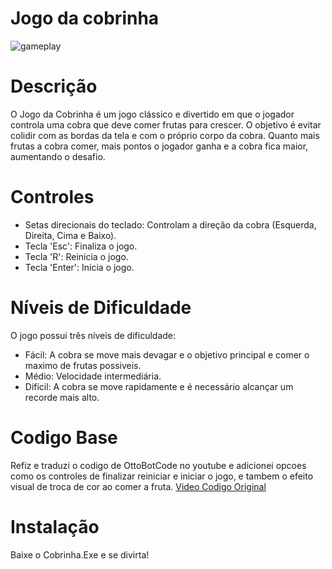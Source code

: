 # Jogo da cobrinha


![gameplay](https://github.com/GabrielAraujoAndrade/Jogo-da-cobrinha/assets/117868071/c44e8136-84c8-4093-8a98-5683648f4b14)

# Descrição
O Jogo da Cobrinha é um jogo clássico e divertido em que o jogador controla uma cobra que deve comer frutas para crescer. O objetivo é evitar colidir com as bordas da tela e com o próprio corpo da cobra. Quanto mais frutas a cobra comer, mais pontos o jogador ganha e a cobra fica maior, aumentando o desafio.

# Controles
- Setas direcionais do teclado: Controlam a direção da cobra (Esquerda, Direita, Cima e Baixo).
- Tecla 'Esc': Finaliza o jogo.
- Tecla 'R': Reinicia o jogo.
- Tecla 'Enter': Inicia o jogo.

# Níveis de Dificuldade
O jogo possui três níveis de dificuldade:

- Fácil: A cobra se move mais devagar e o objetivo principal e comer o maximo de frutas possiveis.
- Médio: Velocidade intermediária.
- Difícil: A cobra se move rapidamente e é necessário alcançar um recorde mais alto.

# Codigo Base 
Refiz e traduzi o codigo de OttoBotCode no youtube e adicionei opcoes como os controles de finalizar reiniciar e iniciar o jogo, e tambem o efeito visual de troca de cor ao comer a fruta.
[Video Codigo Original](https://youtu.be/uzAXxFBbVoE?si=6Vs3Xic51dkE6kMH)

# Instalação

  Baixe o Cobrinha.Exe e se divirta!
  

